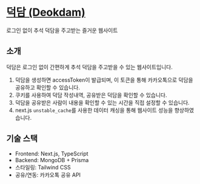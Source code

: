 # [덕담 (Deokdam)](https://deokdam.vercel.app/)
로그인 없이 추석 덕담을 주고받는 즐거운 웹사이트

## 소개
덕담은 로그인 없이 간편하게 추석 덕담을 주고받을 수 있는 웹사이트입니다.
1. 덕담을 생성하면 accessToken이 발급되며, 이 토큰을 통해 카카오톡으로 덕담을 공유하고 확인할 수 있습니다.
2. 쿠키를 사용하여 덕담 작성내역, 공유받은 덕담을 확인할 수 있습니다.
3. 덕담을 공유받은 사람이 내용을 확인할 수 있는 시간을 직접 설정할 수 있습니다.
4. next.js `unstable_cache`를 사용한 데이터 캐싱을 통해 웹사이트 성능을 향상하였습니다.

## 기술 스택
- Frontend: Next.js, TypeScript
- Backend: MongoDB + Prisma
- 스타일링: Tailwind CSS
-	공유/연동: 카카오톡 공유 API
